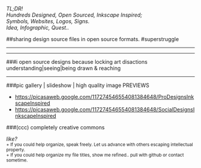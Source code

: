 *TL;DR!  
Hundreds Designed, Open Sourced, Inkscape Inspired;  
Symbols, Websites, Logos, Signs.  
Idea, Infographic, Quest..*  
  
##sharing design source files in open source formats. #superstruggle
- - -
* * *
###i open source designs because locking art disactions understanding|seeing|being drawn & reaching
* * *
###pic gallery | slideshow | high quality image PREVIEWS  
- https://picasaweb.google.com/117274546554081384648/ProDesignsInkscapeInspired
- https://picasaweb.google.com/117274546554081384648/SocialDesignsInkscapeInspired
 
###(ccc) completely creative commons

*like?*  
<sup>+ If you could help organize, speak freely. Let us advance with others escaping intellectual property.</sup>  
<sup>+ If you could help organize my file titles, show me refined.. pull with github or contact sometime.</sup>  
